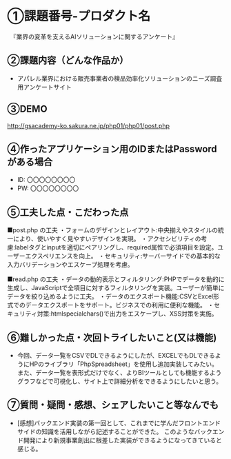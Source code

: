 # ①課題番号-プロダクト名

　『業界の変革を支えるAIソリューションに関するアンケート』

## ②課題内容（どんな作品か）

- アパレル業界における販売事業者の検品効率化ソリューションのニーズ調査用アンケートサイト
  

## ③DEMO
http://gsacademy-ko.sakura.ne.jp/php01/php01/post.php



## ④作ったアプリケーション用のIDまたはPasswordがある場合

- ID: 〇〇〇〇〇〇〇〇
- PW: 〇〇〇〇〇〇〇〇

## ⑤工夫した点・こだわった点
■post.php の工夫
・フォームのデザインとレイアウト:中央揃えやスタイルの統一により、使いやすく見やすいデザインを実現。
・アクセシビリティの考慮:labelタグとinputを適切にペアリングし、required属性で必須項目を設定。ユーザーエクスペリエンスを向上。
・セキュリティ:サーバーサイドでの基本的な入力バリデーションやエスケープ処理を考慮。

■read.php の工夫
・データの動的表示とフィルタリング:PHPでデータを動的に生成し、JavaScriptで全項目に対するフィルタリングを実装。ユーザーが簡単にデータを絞り込めるように工夫。
・データのエクスポート機能:CSVとExcel形式でのデータエクスポートをサポート。ビジネスでの利用に便利な機能。
・セキュリティ対策:htmlspecialchars()で出力をエスケープし、XSS対策を実施。

## ⑥難しかった点・次回トライしたいこと(又は機能)
-  今回、データ一覧をCSVでDLできるようにしたが、EXCELでもDLできるようにHPのライブラリ「PhpSpreadsheet」を使用し追加実装してみたい。
   また、データ一覧を表形式だけでなく、よりBIツールとしても機能するようグラフなどで可視化し、サイト上で詳細分析をできるようにしたいと思う。


## ⑦質問・疑問・感想、シェアしたいこと等なんでも
- [感想]バックエンド実装の第一回として、これまでに学んだフロントエンドサイドの知識を活用しながら記述することができた。
  このようなバックエンド開発により新規事業創出に根差した実装ができるようになってきていると感じる。

